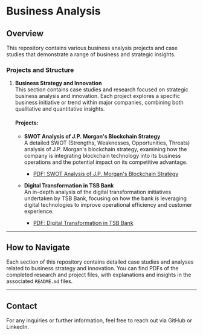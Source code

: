 # Business Analysis

## Overview
This repository contains various business analysis projects and case studies that demonstrate a range of business and strategic insights. 

### Projects and Structure

1. **Business Strategy and Innovation**  
   This section contains case studies and research focused on strategic business analysis and innovation. Each project explores a specific business initiative or trend within major companies, combining both qualitative and quantitative insights.

   #### Projects:
   - **SWOT Analysis of J.P. Morgan's Blockchain Strategy**  
     A detailed SWOT (Strengths, Weaknesses, Opportunities, Threats) analysis of J.P. Morgan's blockchain strategy, examining how the company is integrating blockchain technology into its business operations and the potential impact on its competitive advantage.
     - [PDF: SWOT Analysis of J.P. Morgan's Blockchain Strategy](./Business_Strategy_and_Innovation/Impact_of_Blockchain_Technology_on_JP_Morgan.pdf)

   - **Digital Transformation in TSB Bank**  
     An in-depth analysis of the digital transformation initiatives undertaken by TSB Bank, focusing on how the bank is leveraging digital technologies to improve operational efficiency and customer experience.
     - [PDF: Digital Transformation in TSB Bank](./Business_Strategy_and_Innovation/digital_transformation_in_TSB_bank.pdf)

---

## How to Navigate

Each section of this repository contains detailed case studies and analyses related to business strategy and innovation. You can find PDFs of the completed research and project files, with explanations and insights in the associated `README.md` files.

---

## Contact
For any inquiries or further information, feel free to reach out via GitHub or LinkedIn.
